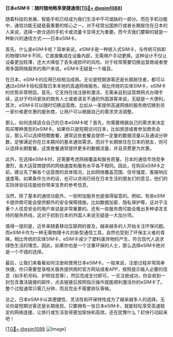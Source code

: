 **日本eSIM卡：随时随地畅享便捷通信[[TG💪+ @esim1088](https://t.me/s/esim1088)]**

随着科技的发展，智能手机已经成为我们生活中不可或缺的一部分。而在手机功能中，通信功能无疑是最重要的核心之一。对于经常出国旅行或者长期居住在日本的人来说，选择一款合适的手机卡或流量卡显得尤为重要。而今天我们要聊的就是一种新兴的通信方式——日本eSIM卡。

首先，什么是eSIM卡呢？简单来说，eSIM卡是一种嵌入式SIM卡，与传统可拆卸的物理SIM卡不同，它直接集成在设备内部，无需用户手动更换。这种设计不仅让设备更加轻薄，还大大降低了丢失或损坏的风险。对于经常需要切换运营商或者使用多国网络服务的用户来说，eSIM卡无疑是一个福音。

在日本，eSIM卡的应用已经相当成熟。无论是短期游客还是长期居住者，都可以通过eSIM卡轻松获取日本本地的高速网络服务。相比传统的实体SIM卡，eSIM卡的优势非常明显。首先，它支持在线注册和激活，无需亲自到运营商网点办理手续，这对于时间紧张的商务人士或者语言不通的外国游客来说，无疑是一大便利。其次，eSIM卡可以随时切换运营商，比如从一家提供高速网络的服务商切换到另一家价格更优惠的服务商，让用户可以根据自己的需求灵活调整。

那么，如何选择适合自己的日本eSIM卡呢？首先，你需要根据自己的需求来决定购买哪种类型的eSIM卡。如果你只是短期访问日本，比如旅游或者参加商务会议，那么可以选择短期套餐，通常这些套餐会提供一定量的数据流量以及通话分钟数，足够满足你在日本期间的基本通信需求。而对于长期居住在日本的朋友，则可以选择长期套餐，这类套餐通常提供更多的数据流量，并且资费更为优惠。

此外，在选择eSIM卡时，还需要考虑网络覆盖和服务质量。日本的通信市场竞争激烈，各大运营商提供的网络速度和服务水平各不相同。因此，在购买eSIM卡之前，建议先了解各个运营商的具体情况，比如网络覆盖范围、信号强度、客服响应速度等。如果条件允许的话，也可以咨询已经在日本生活的朋友们的意见，他们的实际体验往往能给你带来宝贵的参考信息。

当然，除了基本的通信功能外，一些附加服务也是值得留意的。例如，有些eSIM卡提供商可能会提供额外的安全保障措施，比如数据加密、隐私保护等，这对于注重个人信息安全的用户来说是非常重要的。还有一些服务商可能会推出多种语言支持的服务热线，这对于初到日本的外国人来说无疑是一大加分项。

值得一提的是，近年来随着移动互联网的普及，越来越多的人开始关注环保问题。而eSIM卡作为一种无需物理卡片的新型通信工具，自然也受到了环保主义者的青睐。相比传统的实体SIM卡，eSIM卡减少了塑料废弃物的产生，符合现代人追求绿色生活的理念。因此，如果你也是一个注重环保的人士，那么选择eSIM卡绝对是一个不错的选择。

最后，让我们来看看如何注册和使用日本eSIM卡。一般来说，注册过程非常简单快捷。你只需要登录相关服务提供商的官方网站或者APP，按照提示输入必要的信息（如手机号码、护照信息等），然后完成支付即可。一旦注册成功，你会收到一封包含激活链接的邮件，点击链接后按照指示操作就能顺利激活你的eSIM卡了。整个过程通常只需几分钟，而且完全不需要排队等候。

总之，日本eSIM卡以其便捷性、灵活性和环保特性成为了越来越多人的选择。无论你是短期访客还是长期居民，只要拥有一张日本eSIM卡，就能轻松享受高速稳定的网络连接，让旅行或生活变得更加愉快和高效。还在犹豫什么？赶快行动起来吧！

[[TG💪+ @esim1088](https://t.me/s/esim1088) ![Image](https://i.postimg.cc/4NQfJmqS/Snipaste-2025-05-13-00-14-12.png)]